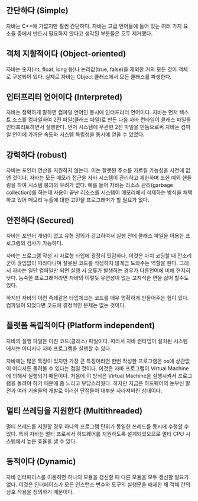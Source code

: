 ## 간단하다 (Simple)
자바는 C++에 가깝지만 훨씬 간단하다. 자바는 고급 언어들에 들어 있는 여러 가지 요소들 중에서 반드시 필요하지 않다고 생각된 부분들은 모두 제거했다.

## 객체 지향적이다 (Object-oriented)
자바는 숫자(int, float, long 등)나 논리값(true, false)을 제외한 거의 모든 것이 객체로 구성되어 있다. 실제로 자바는 Object 클래스에서 모든 클래스를 파생한다.

## 인터프리터 언어이다 (Interpreted)
자바는 정확하게 말하면 컴파일 언어인 동시에 인터프리터 언어이다. 자바는 먼저 텍스트 소스를 컴파일하여 2진 파일(클래스 파일)로 만든 다음 자바 런타임이 클래스 파일을 인터프리트하면서 실행한다. 먼저 시스템에 무관한 2진 파일을 만듬으로써 자바는 컴파일 언어에 가까운 속도와 시스템 독립성을 동시에 얻을 수 있었다.

## 강력하다 (robust)
자바는 포인터 연산을 지원하지 않는다. 이는 잘못된 주소를 가르킬 가능성을 사전에 없앤 것이다. 자바는 모든 메모리 접근을 자바 시스템이 관리하고 제한하며 또한 예외 핸들링을 하여 시스템 붕괴의 우려가 없다. 예를 들어 자바는 리소스 관리(garbage collection)를 하는데 사용이 끝난 리소스를 시스템이 메모리에서 삭제하는 방식을 채택하고 있어 메모리 누출에 대한 고민을 프로그래머가 할 필요가 없다.

## 안전하다 (Secured)
자바는 포인터 개념이 없고 유형 정의가 강고하여서 실행 전에 클래스 파일을 이용한 프로그램의 검사가 가능하다.

자바는 프로그램 작성 시 자료형 타입에 굉장히 민감하다. 이것은 마치 코딩할 때 잔소리꾼이 끊임없이 따라다니며 잘못된 코드를 작성하지 않게끔 도와주는 역할을 한다. 그래서 자바는 일단 컴파일만 되면 실행 시 오류가 발생하는 경우가 다른언어에 비해 현저히 낮다. 능숙한 프로그래머라면 자바의 이렇듯 유연성이 없는 고지식한 면을 싫어 할수도 있다.

하지만 자바의 이런 족쇄같은 타입체크는 코드를 매우 명확하게 만들어주는 힘이 있다. 컴파일이 되었다면 코드에 결정적인 문제는 없는 것이다.

## 플랫폼 독립적이다 (Platform independent)
자바의 실행 파일은 이진 코드(클래스) 파일이다. 따라서 자바 런타임이 설치된 시스템에서는 어디서나 자바 프로그램을 실행할 수 있다.

자바에는 많은 특징이 있지만 가장 큰 특징이라면 한번 작성한 프로그램은 os에 상관없이 어디서든 돌려볼 수 있다는 점일 것이다. 이것은 자바 프로그램이 Virtual Machine에 의해서 실행되기 때문이다. 처음에 이 방식은 Virtual Machine을 실행시켜서 프로그램을 돌려야 하기 때문에 좀 느리고 부담스러웠다. 하지만 지금은 하드웨어의 눈부신 발전과 여러 기술들의 개발로 이러한 단점들이 대부분 사라져버린 상태이다.

## 멀티 쓰레딩을 지원한다 (Multithreaded)
멀티 쓰레드를 지원할 경우 하나의 프로그램 단위가 동일한 쓰레드를 동시에 수행할 수 있다. 특히 자바는 멀티 프로세서 하드웨어를 지원하도록 설계되었으므로 멀티 CPU 시스템에서 높은 효율을 낼 수 있다.

## 동적이다 (Dynamic)
자바 인터페이스를 이용하면 하나의 모듈을 갱신할 때 다른 모듈을 모두 갱신할 필요가 없다. 이것은 인터페이스가 모든 인스턴스 변수와 도구의 실행문을 배제한 채 객체 간의 상호 작용을 정의하기 때문이다.
